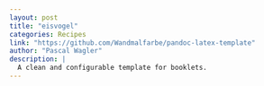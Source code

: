 ```yaml
---
layout: post
title: "eisvogel"
categories: Recipes
link: "https://github.com/Wandmalfarbe/pandoc-latex-template"
author: "Pascal Wagler"
description: |
  A clean and configurable template for booklets.
---
```

